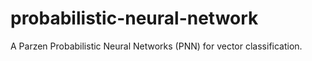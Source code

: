 # probabilistic-neural-network
A Parzen Probabilistic Neural Networks (PNN) for vector classification.
